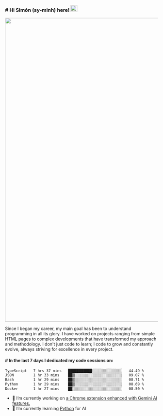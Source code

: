 <h3 align="flex-start"><b># Hi Simón (sy-minh) here!&nbsp;</b><img src="https://media.giphy.com/media/hvRJCLFzcasrR4ia7z/giphy.gif" width="22"></h3>

<section>
  <img src="https://raw.githubusercontent.com/saadeghi/saadeghi/master/dino.gif" width="1000">
</section>

<p>Since I began my career, my main goal has been to understand programming in all its glory. I have worked on projects ranging from simple HTML pages to complex developments that have transformed my approach and methodology. I don't just code to learn; I code to grow and constantly evolve, always striving for excellence in every project.</p>

<h4><b># In the last 7 days I dedicated my code sessions on: </b></h4>

<!--START_SECTION:waka-->

```txt
TypeScript   7 hrs 37 mins   ███████████░░░░░░░░░░░░░░   44.49 %
JSON         1 hr 33 mins    ██▒░░░░░░░░░░░░░░░░░░░░░░   09.07 %
Bash         1 hr 29 mins    ██▒░░░░░░░░░░░░░░░░░░░░░░   08.71 %
Python       1 hr 29 mins    ██▒░░░░░░░░░░░░░░░░░░░░░░   08.69 %
Docker       1 hr 27 mins    ██░░░░░░░░░░░░░░░░░░░░░░░   08.50 %
```

<!--END_SECTION:waka-->

- 👷 I’m currently working on <a href="https://github.com/snapverse/gemini-snippet-monorepo">a Chrome extension enhanced with Gemini AI features.</a>
- 🐍 I’m currently learning <a href="https://www.reddit.com/r/ProgrammerHumor/comments/jgl84v/you_should_switch_to_python/?rdt=44019">Python</a> for AI
